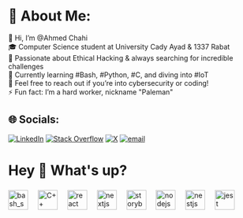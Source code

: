 # 💫 About Me:
👋 Hi, I’m @Ahmed Chahi<br>🎓 Computer Science student at University Cady Ayad & 1337 Rabat<br>🔐 Passionate about Ethical Hacking & always searching for incredible challenges<br>🌱 Currently learning #Bash, #Python, #C, and diving into #IoT<br>💬 Feel free to reach out if you’re into cybersecurity or coding!<br>⚡ Fun fact: I’m a hard worker, nickname "Paleman"


## 🌐 Socials:
[![LinkedIn](https://img.shields.io/badge/LinkedIn-%230077B5.svg?logo=linkedin&logoColor=white)](https://linkedin.com/in/https://www.linkedin.com/in/ahmed-chahi/) [![Stack Overflow](https://img.shields.io/badge/-Stackoverflow-FE7A16?logo=stack-overflow&logoColor=white)](https://stackoverflow.com/users/https://stackoverflow.com/users/23567880/ahmed-chahi) [![X](https://img.shields.io/badge/X-black.svg?logo=X&logoColor=white)](https://x.com/https://x.com/Cromion_3) [![email](https://img.shields.io/badge/Email-D14836?logo=gmail&logoColor=white)](mailto:ahmadachahi400@gmail.com) 
<h1 align="left">Hey 👋 What's up?</h1>

###

<div align="left">
  <img src="https://bashlogo.com/img/logo/png/full_colored_light.png" height="40" alt="bash_script logo"  />
  <img width="12" />
  <img src="https://brandslogos.com/wp-content/uploads/images/large/c-logo.png" height="40" alt="C++"  />
  <img width="12" />
  <img src="https://cdn.jsdelivr.net/gh/devicons/devicon/icons/react/react-original.svg" height="40" alt="react logo"  />
  <img width="12" />
  <img src="https://cdn.jsdelivr.net/gh/devicons/devicon/icons/nextjs/nextjs-original.svg" height="40" alt="nextjs logo"  />
  <img width="12" />
  <img src="https://cdn.jsdelivr.net/gh/devicons/devicon/icons/storybook/storybook-original.svg" height="40" alt="storybook logo"  />
  <img width="12" />
  <img src="https://cdn.jsdelivr.net/gh/devicons/devicon/icons/nodejs/nodejs-original.svg" height="40" alt="nodejs logo"  />
  <img width="12" />
  <img src="https://cdn.jsdelivr.net/gh/devicons/devicon/icons/nestjs/nestjs-original.svg" height="40" alt="nestjs logo"  />
  <img width="12" />
  <img src="https://cdn.jsdelivr.net/gh/devicons/devicon/icons/jest/jest-plain.svg" height="40" alt="jest logo"  />
</div>

###
